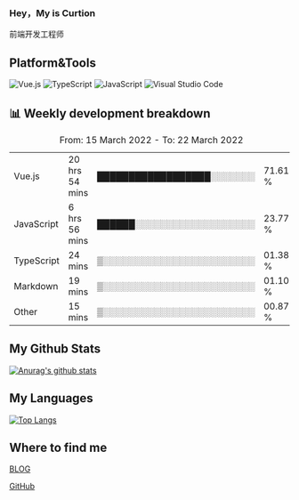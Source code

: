 ### Hey，My is Curtion
前端开发工程师
## Platform&Tools

![Vue.js](https://img.shields.io/badge/-Vue.js-4FC08D?style=flat-square&logo=Vue.js&logoColor=white)
![TypeScript](https://img.shields.io/badge/-TypeScript-007ACC?style=flat-square&logo=typescript&logoColor=white)
![JavaScript](https://img.shields.io/badge/-JavaScript-F7DF1E?style=flat-square&logo=javascript&logoColor=black)
![Visual Studio Code](https://img.shields.io/badge/-VSCode-007ACC?style=flat-square&logo=Visual-Studio-Code&logoColor=white)

## 📊 Weekly development breakdown

<!--START_SECTION:waka-->

  <table>
  <caption>From: 15 March 2022 - To: 22 March 2022</caption>
    <tr>
        <td>Vue.js</td>
        <td>20 hrs 54 mins</td>
        <td>██████████████████░░░░░░░</td>
        <td>71.61 %</td>
    </tr>
    <tr>
      <td>JavaScript</td>
      <td>6 hrs 56 mins</td>
      <td>██████░░░░░░░░░░░░░░░░░░░</td>
      <td>23.77 %</td>
    </tr>
    <tr>
      <td>TypeScript</td>
      <td>24 mins</td>
      <td>▒░░░░░░░░░░░░░░░░░░░░░░░░</td>
      <td>01.38 %</td>
    </tr>
    <tr>
      <td>Markdown</td>
      <td>19 mins</td>
      <td>▒░░░░░░░░░░░░░░░░░░░░░░░░</td>
      <td>01.10 %</td>
    </tr>
    <tr>
      <td>Other</td>
      <td>15 mins </td>
      <td>▒░░░░░░░░░░░░░░░░░░░░░░░░</td>
      <td>00.87 %</td>
    </tr>
</table>


<!--END_SECTION:waka-->

## My Github Stats

[![Anurag's github stats](https://github-readme-stats.vercel.app/api?username=curtion&count_private=true&show_icons=true&theme=onedark)](https://github.com/anuraghazra/github-readme-stats)

## My Languages

[![Top Langs](https://github-readme-stats.vercel.app/api/top-langs/?username=curtion&layout=compact)](https://github.com/anuraghazra/github-readme-stats)

## Where to find me

[BLOG](https://blog.3gxk.net)

[GitHub](https://github.com/Curtion)
